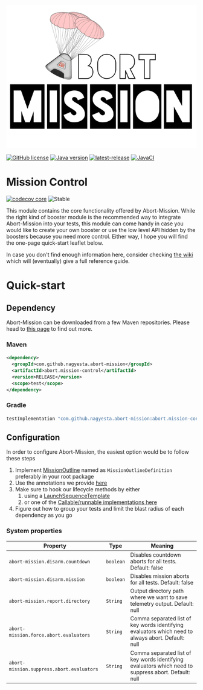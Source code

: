 ![Abort-Mission](../.github/assets/Abort-Mission-logo_export_transparent_640.png)

[![GitHub license](https://img.shields.io/github/license/nagyesta/abort-mission?color=informational)](https://raw.githubusercontent.com/nagyesta/abort-mission/main/LICENSE)
[![Java version](https://img.shields.io/badge/Java%20version-11-yellow?logo=java)](https://img.shields.io/badge/Java%20version-11-yellow?logo=java)
[![latest-release](https://img.shields.io/github/v/tag/nagyesta/abort-mission?color=blue&logo=git&label=releases&sort=semver)](https://github.com/nagyesta/abort-mission/releases)
[![JavaCI](https://img.shields.io/github/workflow/status/nagyesta/abort-mission/JavaCI?logo=github)](https://img.shields.io/github/workflow/status/nagyesta/abort-mission/JavaCI?logo=github)


# Mission Control

[![codecov core](https://img.shields.io/codecov/c/github/nagyesta/abort-mission?label=Coverage:%20MissionControl&flag=core&token=I832ZCIONI)](https://img.shields.io/codecov/c/github/nagyesta/abort-mission?label=Coverage:%20MissionControl&flag=core&token=I832ZCIONI)
![[Stable](https://img.shields.io/badge/Maturity-stable-green)](https://img.shields.io/badge/Maturity-stable-green)

This module contains the core functionality offered by Abort-Mission. While the right kind of booster
module is the recommended way to integrate Abort-Mission into your tests, this module can come handy
in case you would like to create your own booster or use the low level API hidden by the boosters
because you need more control. Either way, I hope you will find the one-page quick-start leaflet below.

In case you don't find enough information here, consider checking [the wiki](https://github.com/nagyesta/abort-mission/wiki) which will (eventually)
give a full reference guide.

# Quick-start

## Dependency

Abort-Mission can be downloaded from a few Maven repositories. Please head to
[this page](https://github.com/nagyesta/abort-mission/wiki/Configuring-our-repository-for-your-build-system)
to find out more.

### Maven

```xml
<dependency>
  <groupId>com.github.nagyesta.abort-mission</groupId>
  <artifactId>abort.mission-control</artifactId>
  <version>RELEASE</version>
  <scope>test</scope>
</dependency>
```
### Gradle

```groovy
testImplementation "com.github.nagyesta.abort-mission:abort.mission-control:+"
```

## Configuration

In order to configure Abort-Mission, the easiest option would be to follow these steps

1. Implement [MissionOutline](./src/main/java/com/github/nagyesta/abortmission/core/outline/MissionOutline.java) named as `MissionOutlineDefinition`
preferably in your root package
2. Use the annotations we provide [here](./src/main/java/com/github/nagyesta/abortmission/core/annotation/)
3. Make sure to hook our lifecycle methods by either
   1. using a [LaunchSequenceTemplate](./src/main/java/com/github/nagyesta/abortmission/core/LaunchSequenceTemplate.java) 
   2. or one of the [Callable/runnable implementations here](./src/main/java/com/github/nagyesta/abortmission/core/selfpropelled/) 
4. Figure out how to group your tests and limit the blast radius of each dependency as you go

### System properties

| Property                                  | Type      | Meaning                                                                                              |
|-------------------------------------------|-----------|------------------------------------------------------------------------------------------------------|
| `abort-mission.disarm.countdown`          | `boolean` | Disables countdown aborts for all tests. Default: false                                              |
| `abort-mission.disarm.mission`            | `boolean` | Disables mission aborts for all tests. Default: false                                                |
| `abort-mission.report.directory`          | `String`  | Output directory path where we want to save telemetry output. Default: null                          |
| `abort-mission.force.abort.evaluators`    | `String`  | Comma separated list of key words identifying evaluators which need to always abort. Default: null   | 
| `abort-mission.suppress.abort.evaluators` | `String`  | Comma separated list of key words identifying evaluators which need to suppress abort. Default: null |
